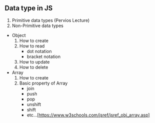 ## Data type in JS

1. Primitive data types (Pervios Lecture)
2. Non-Primitive data types

- Object
   1. How to create
   2. How to read
      - dot notation
      - bracket notation
   3. How to update
   4. How to delete
- Array
  1. How to create
  2. Basic property of Array
     - join
     - push
     - pop
     - unshift
     - shift
     - etc...[https://www.w3schools.com/jsref/jsref_obj_array.asp]